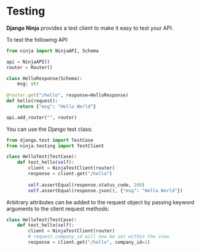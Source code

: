 # Testing

**Django Ninja** provides a test client to make it easy to test your API.

To test the following API:
```python
from ninja import NinjaAPI, Schema

api = NinjaAPI()
router = Router()

class HelloResponse(Schema):
    msg: str
    
@router.get("/hello", response=HelloResponse)
def hello(request):
    return {"msg": "Hello World"}

api.add_router("", router)
```

You can use the Django test class:
```python
from django.test import TestCase
from ninja.testing import TestClient

class HelloTest(TestCase):
    def test_hello(self):
        client = NinjaTestClient(router)
        response = client.get("/hello")
        
        self.assertEqual(response.status_code, 200)
        self.assertEqual(response.json(), {"msg": "Hello World"})
```

Arbitrary attributes can be added to the request object by passing keyword arguments to the client request methods:
```python
class HelloTest(TestCase):
    def test_hello(self):
        client = NinjaTestClient(router)
        # request.company_id will now be set within the view
        response = client.get("/hello", company_id=1)
```